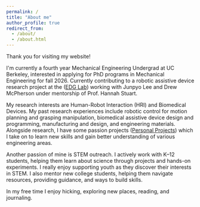 ```yaml
---
permalink: /
title: "About me"
author_profile: true
redirect_from: 
  - /about/
  - /about.html
---
```



Thank you for visiting my website! 

I'm currently a fourth year Mechanical Engineering Undergrad at UC Berkeley, interested in applying for PhD programs in Mechanical Engineering for fall 2026. Currently contributing to a robotic assistive device research project at the ([EDG Lab](https://edg.berkeley.edu/)) working with Junpyo Lee and Drew McPherson under mentorship of Prof. Hannah Stuart.

My research interests are Human-Robot Interaction (HRI) and Biomedical Devices. My past research experiences include robotic control for motion planning and grasping manipulation, biomedical assistive device design and programming, manufacturing and design, and engineering materials. Alongside research, I have some passion projects ([Personal Projects](https://akhavana.github.io/personal/)) which I take on to learn new skills and gain better understanding of various engineering areas.

Another passion of mine is STEM outreach. I actively work with K–12 students, helping them learn about science through projects and hands-on experiments. I really enjoy supporting youth as they discover their interests in STEM. I also mentor new college students, helping them navigate resources, providing guidance, and ways to build skills. 

In my free time I enjoy hicking, exploring new places, reading, and journaling.
